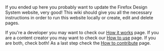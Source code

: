 If you ended up here you probably want to update the Firefox Design System website, very good! This wiki should give you all the necessary instructions in order to run this website locally or create, edit and delete pages.

If you're a developer you may want to check our [How it works](#) page. If you are a content creator you may want to check our [How to use](#) page. If you are both, check both! As a last step check the [How to contribute](#) page.

